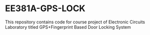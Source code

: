 # EE381A-GPS-LOCK
This repository contains code for course project of Electronic Circuits Laboratory titled GPS+Fingerprint Based Door Locking System

